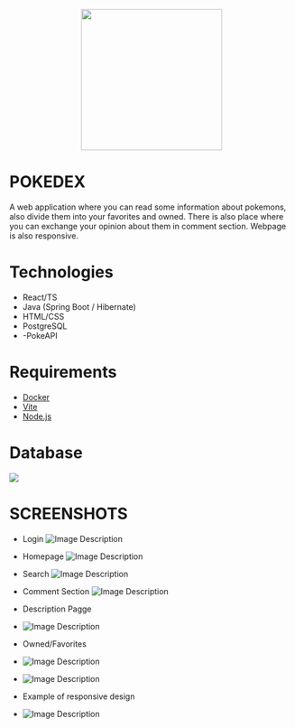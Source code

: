 
<p align="center">
<img src="Frontend/src/assets/pokeball.svg" width="250" height="250">
</p>

# POKEDEX

A web application where you can read some information about pokemons, also divide them into your favorites and owned. There is also place where you can exchange your opinion about them in comment section. Webpage is also responsive.


# Technologies
- React/TS
- Java (Spring Boot / Hibernate)
- HTML/CSS
- PostgreSQL
- -PokeAPI


# Requirements
- [Docker](https://www.docker.com/)
- [Vite](https://vitejs.dev/)
- [Node.js](https://nodejs.org/en)



# Database

![](ERD/Pokedex(1)(1).jpg)



# SCREENSHOTS

- Login
  ![Image Description](ss/login.JPG)


- Homepage
  ![Image Description](ss/homepage.jpg)


- Search
  ![Image Description](ss/search.JPG)


- Comment Section
  ![Image Description](ss/comment_section.JPG)


- Description Pagge
- ![Image Description](ss/descriptionpage.jpg)

- Owned/Favorites
- ![Image Description](ss/owned.jpg)
- ![Image Description](ss/fav.jpg)

- Example of responsive design
- ![Image Description](ss/mobileView.jpg)
